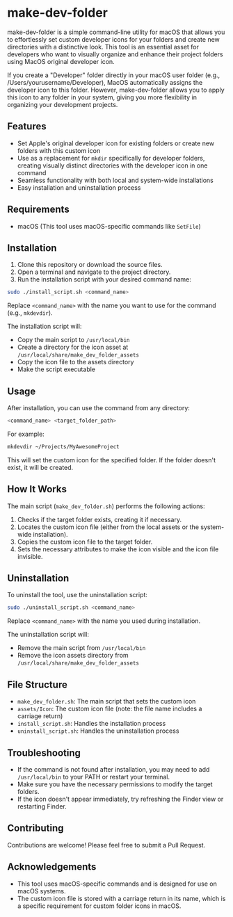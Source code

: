 # make-dev-folder

make-dev-folder is a simple command-line utility for macOS that allows you to effortlessly set custom developer icons for your folders and create new directories with a distinctive look. This tool is an essential asset for developers who want to visually organize and enhance their project folders using MacOS original developer icon.

If you create a "Developer" folder directly in your macOS user folder (e.g., /Users/yourusername/Developer), MacOS automatically assigns the developer icon to this folder. However, make-dev-folder allows you to apply this icon to any folder in your system, giving you more flexibility in organizing your development projects.

## Features

- Set Apple's original developer icon for existing folders or create new folders with this custom icon
- Use as a replacement for `mkdir` specifically for developer folders, creating visually distinct directories with the developer icon in one command
- Seamless functionality with both local and system-wide installations
- Easy installation and uninstallation process

## Requirements

- macOS (This tool uses macOS-specific commands like `SetFile`)

## Installation

1. Clone this repository or download the source files.
2. Open a terminal and navigate to the project directory.
3. Run the installation script with your desired command name:

```bash
sudo ./install_script.sh <command_name>
```

Replace `<command_name>` with the name you want to use for the command (e.g., `mkdevdir`).

The installation script will:
- Copy the main script to `/usr/local/bin`
- Create a directory for the icon asset at `/usr/local/share/make_dev_folder_assets`
- Copy the icon file to the assets directory
- Make the script executable

## Usage

After installation, you can use the command from any directory:

```bash
<command_name> <target_folder_path>
```

For example:

```bash
mkdevdir ~/Projects/MyAwesomeProject
```

This will set the custom icon for the specified folder. If the folder doesn't exist, it will be created.

## How It Works

The main script (`make_dev_folder.sh`) performs the following actions:

1. Checks if the target folder exists, creating it if necessary.
2. Locates the custom icon file (either from the local assets or the system-wide installation).
3. Copies the custom icon file to the target folder.
4. Sets the necessary attributes to make the icon visible and the icon file invisible.

## Uninstallation

To uninstall the tool, use the uninstallation script:

```bash
sudo ./uninstall_script.sh <command_name>
```

Replace `<command_name>` with the name you used during installation.

The uninstallation script will:
- Remove the main script from `/usr/local/bin`
- Remove the icon assets directory from `/usr/local/share/make_dev_folder_assets`

## File Structure

- `make_dev_folder.sh`: The main script that sets the custom icon
- `assets/Icon`: The custom icon file (note: the file name includes a carriage return)
- `install_script.sh`: Handles the installation process
- `uninstall_script.sh`: Handles the uninstallation process

## Troubleshooting

- If the command is not found after installation, you may need to add `/usr/local/bin` to your PATH or restart your terminal.
- Make sure you have the necessary permissions to modify the target folders.
- If the icon doesn't appear immediately, try refreshing the Finder view or restarting Finder.

## Contributing

Contributions are welcome! Please feel free to submit a Pull Request.

## Acknowledgements

- This tool uses macOS-specific commands and is designed for use on macOS systems.
- The custom icon file is stored with a carriage return in its name, which is a specific requirement for custom folder icons in macOS.